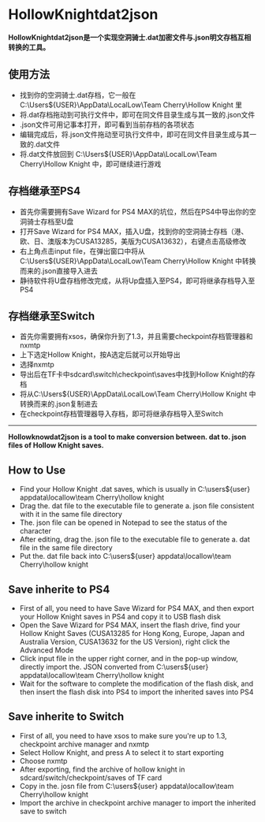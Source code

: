 # HollowKnightdat2json
**HollowKnightdat2json是一个实现空洞骑士.dat加密文件与.json明文存档互相转换的工具。**
## 使用方法
* 找到你的空洞骑士.dat存档，它一般在 C:\Users\${USER}\AppData\LocalLow\Team Cherry\Hollow Knight 里
* 将.dat存档拖动到可执行文件中，即可在同文件目录生成与其一致的.json文件
* .json文件可用记事本打开，即可看到当前存档的各项状态
* 编辑完成后，将.json文件拖动至可执行文件中，即可在同文件目录生成与其一致的.dat文件
* 将.dat文件放回到 C:\Users\${USER}\AppData\LocalLow\Team Cherry\Hollow Knight 中，即可继续进行游戏

## 存档继承至PS4
* 首先你需要拥有Save Wizard for PS4 MAX的坑位，然后在PS4中导出你的空洞骑士存档至U盘
* 打开Save Wizard for PS4 MAX，插入U盘，找到你的空洞骑士存档（港、欧、日、澳版本为CUSA13285，美版为CUSA13632），右键点击高级修改
* 右上角点击input file，在弹出窗口中将从C:\Users\${USER}\AppData\LocalLow\Team Cherry\Hollow Knight 中转换而来的.json直接导入进去
* 静待软件将U盘存档修改完成，从将Up盘插入至PS4，即可将继承存档导入至PS4

## 存档继承至Switch
* 首先你需要拥有xsos，确保你升到了1.3，并且需要checkpoint存档管理器和nxmtp
* 上下选定Hollow Knight，按A选定后就可以开始导出
* 选择nxmtp
* 导出后在TF卡中sdcard\switch\checkpoint\saves中找到Hollow Knight的存档
* 将从C:\Users\${USER}\AppData\LocalLow\Team Cherry\Hollow Knight 中转换而来的.json复制进去
* 在checkpoint存档管理器导入存档，即可将继承存档导入至Switch

---

**Hollowknowdat2json is a tool to make conversion between. dat to. json files of Hollow Knight saves.**
## How to Use
* Find your Hollow Knight .dat saves, which is usually in C:\users\${user} appdata\locallow\team Cherry\hollow knight
* Drag the. dat file to the executable file to generate a. json file consistent with it in the same file directory
* The. json file can be opened in Notepad to see the status of the character
* After editing, drag the. json file to the executable file to generate a. dat file in the same file directory
* Put the. dat file back into C:\users\${user} appdata\locallow\team Cherry\hollow knight
## Save inherite to PS4
* First of all, you need to have Save Wizard for PS4 MAX, and then export your Hollow Knight saves in PS4 and copy it to USB flash disk
* Open the Save Wizard for PS4 MAX, insert the flash drive, find your Hollow Knight Saves (CUSA13285 for Hong Kong, Europe, Japan and Australia Version, CUSA13632 for the US Version), right click the Advanced Mode
* Click input file in the upper right corner, and in the pop-up window, directly import the. JSON converted from C:\users\${user} appdata\locallow\team Cherry\hollow knight
* Wait for the software to complete the modification of the flash disk, and then insert the flash disk into PS4 to import the inherited saves into PS4
## Save inherite to Switch
* First of all, you need to have xsos to make sure you're up to 1.3, checkpoint archive manager and nxmtp
* Select Hollow Knight, and press A to select it to start exporting
* Choose nxmtp
* After exporting, find the archive of hollow knight in sdcard/switch/checkpoint/saves of TF card
* Copy in the. josn file from C:\users\${user} appdata\locallow\team Cherry\hollow knight
* Import the archive in checkpoint archive manager to import the inherited save to switch
